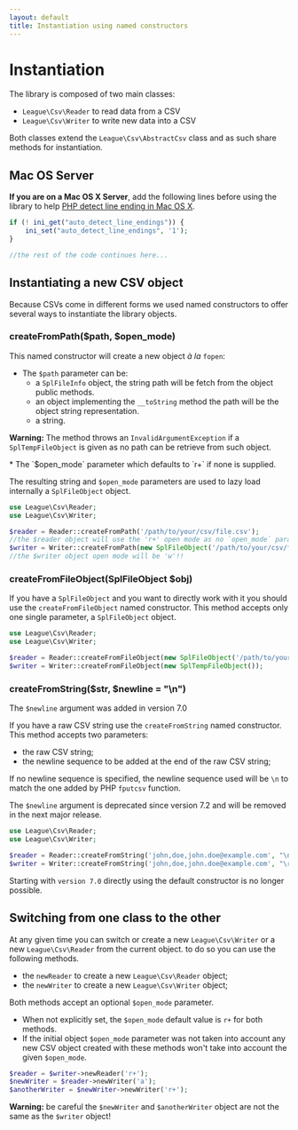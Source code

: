 ```yaml
---
layout: default
title: Instantiation using named constructors
---
```


# Instantiation

The library is composed of two main classes:

* `League\Csv\Reader` to read data from a CSV
* `League\Csv\Writer` to write new data into a CSV

Both classes extend the `League\Csv\AbstractCsv` class and as such share methods for instantiation.

## Mac OS Server

**If you are on a Mac OS X Server**, add the following lines before using the library to help [PHP detect line ending in Mac OS X](http://php.net/manual/en/function.fgetcsv.php#refsect1-function.fgetcsv-returnvalues).

~~~php
if (! ini_get("auto_detect_line_endings")) {
    ini_set("auto_detect_line_endings", '1');
}

//the rest of the code continues here...
~~~

## Instantiating a new CSV object

Because CSVs come in different forms we used named constructors to offer several ways to instantiate the library objects.

### createFromPath($path, $open_mode)

This named constructor will create a new object *à la* `fopen`:

* The `$path` parameter can be:
    * a `SplFileInfo` object, the string path will be fetch from the object public methods.
    * an object implementing the `__toString` method the path will be the object string representation.
    * a string.

<p class="message-warning"><strong>Warning:</strong> The method throws an <code>InvalidArgumentException</code> if a <code>SplTempFileObject</code> is given as no path can be retrieve from such object.</p>
* The `$open_mode` parameter which defaults to `r+` if none is supplied.

The resulting string and `$open_mode` parameters are used to lazy load internally a `SplFileObject` object.

~~~php
use League\Csv\Reader;
use League\Csv\Writer;

$reader = Reader::createFromPath('/path/to/your/csv/file.csv');
//the $reader object will use the 'r+' open mode as no `open_mode` parameter was supplied.
$writer = Writer::createFromPath(new SplFileObject('/path/to/your/csv/file.csv', 'a+'), 'w');
//the $writer object open mode will be 'w'!!
~~~

### createFromFileObject(SplFileObject $obj)

If you have a `SplFileObject` and you want to directly work with it you should use the `createFromFileObject` named constructor. This method accepts only one single parameter, a `SplFileObject` object.

~~~php
use League\Csv\Reader;
use League\Csv\Writer;

$reader = Reader::createFromFileObject(new SplFileObject('/path/to/your/csv/file.csv'));
$writer = Writer::createFromFileObject(new SplTempFileObject());

~~~

### createFromString($str, $newline = "\n")

<p class="message-notice">The <code>$newline</code> argument was added in version 7.0</p>

If you have a raw CSV string use the `createFromString` named constructor. This method accepts two parameters:

- the raw CSV string;
- the newline sequence to be added at the end of the raw CSV string;

If no newline sequence is specified, the newline sequence used will be `\n` to match the one added by PHP `fputcsv` function.

<p class="message-warning">The <code>$newline</code> argument is deprecated since version 7.2 and will be removed in the next major release.</p>

~~~php
use League\Csv\Reader;
use League\Csv\Writer;

$reader = Reader::createFromString('john,doe,john.doe@example.com', "\n");
$writer = Writer::createFromString('john,doe,john.doe@example.com', "\r\n");
~~~

<p class="message-warning">Starting with <code>version 7.0</code> directly using the default constructor is no longer possible.</p>

## Switching from one class to the other

At any given time you can switch or create a new `League\Csv\Writer` or a new `League\Csv\Reader` from the current object. to do so you can use the following methods.

* the `newReader` to create a new `League\Csv\Reader` object;
* the `newWriter` to create a new `League\Csv\Writer` object;

Both methods accept an optional `$open_mode` parameter.

* When not explicitly set, the `$open_mode` default value is `r+` for both methods.
* If the initial object `$open_mode` parameter was not taken into account any new CSV object created with these methods won't take into account the given `$open_mode`.

~~~php
$reader = $writer->newReader('r+');
$newWriter = $reader->newWriter('a');
$anotherWriter = $newWriter->newWriter('r+');
~~~

<p class="message-warning"><strong>Warning:</strong> be careful the <code>$newWriter</code> and <code>$anotherWriter</code> object are not the same as the <code>$writer</code> object!</p>